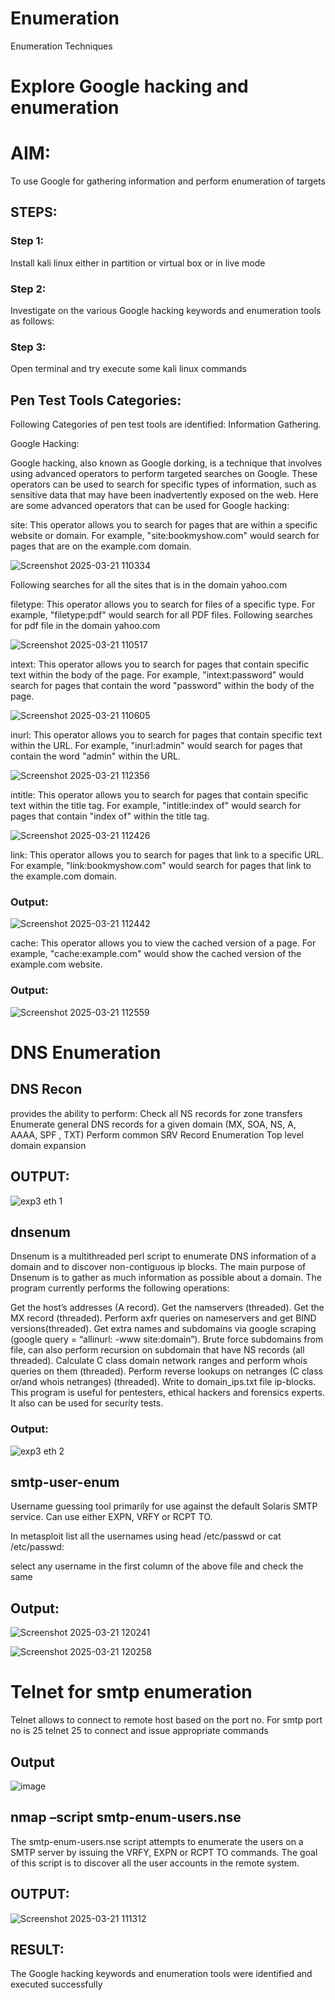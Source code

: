 # Enumeration
Enumeration Techniques

# Explore Google hacking and enumeration 


# AIM:

To use Google for gathering information and perform enumeration of targets

## STEPS:

### Step 1:

Install kali linux either in partition or virtual box or in live mode

### Step 2:

Investigate on the various Google hacking keywords and enumeration tools as follows:


### Step 3:
Open terminal and try execute some kali linux commands

## Pen Test Tools Categories:  

Following Categories of pen test tools are identified:
Information Gathering.

Google Hacking:

Google hacking, also known as Google dorking, is a technique that involves using advanced operators to perform targeted searches on Google. These operators can be used to search for specific types of information, such as sensitive data that may have been inadvertently exposed on the web. Here are some advanced operators that can be used for Google hacking:

site: This operator allows you to search for pages that are within a specific website or domain. For example, "site:bookmyshow.com" would search for pages that are on the example.com domain.



![Screenshot 2025-03-21 110334](https://github.com/user-attachments/assets/9bde5aad-5efd-46bc-8b82-c59ea11b9f00)



Following searches for all the sites that is in the domain yahoo.com

filetype: This operator allows you to search for files of a specific type. For example, "filetype:pdf" would search for all PDF files.
Following searches for pdf file in the domain yahoo.com

![Screenshot 2025-03-21 110517](https://github.com/user-attachments/assets/774c4acc-9836-4469-a25c-7086051bb3d0)





intext: This operator allows you to search for pages that contain specific text within the body of the page. For example, "intext:password" would search for pages that contain the word "password" within the body of the page.

![Screenshot 2025-03-21 110605](https://github.com/user-attachments/assets/5e289ffb-004f-4c26-bf5c-492e18d1f35f)




inurl: This operator allows you to search for pages that contain specific text within the URL. For example, "inurl:admin" would search for pages that contain the word "admin" within the URL.

![Screenshot 2025-03-21 112356](https://github.com/user-attachments/assets/a053b0ab-ff1b-4c36-81d5-b85d6fc71a80)



intitle: This operator allows you to search for pages that contain specific text within the title tag. For example, "intitle:index of" would search for pages that contain "index of" within the title tag.

![Screenshot 2025-03-21 112426](https://github.com/user-attachments/assets/b487a190-9d09-4a33-96cc-0b204b81cb6d)



link: This operator allows you to search for pages that link to a specific URL. For example, "link:bookmyshow.com" would search for pages that link to the example.com domain.
### Output:
![Screenshot 2025-03-21 112442](https://github.com/user-attachments/assets/48557046-f434-4a78-8958-a4dc01d56f0c)


cache: This operator allows you to view the cached version of a page. For example, "cache:example.com" would show the cached version of the example.com website.
### Output:

![Screenshot 2025-03-21 112559](https://github.com/user-attachments/assets/a30c457f-dbaf-444a-a47d-aa89dae4484f)




 
# DNS Enumeration


## DNS Recon
provides the ability to perform:
Check all NS records for zone transfers
Enumerate general DNS records for a given domain (MX, SOA, NS, A, AAAA, SPF , TXT)
Perform common SRV Record Enumeration
Top level domain expansion
## OUTPUT:

![exp3 eth 1](https://github.com/user-attachments/assets/974e54a6-e4c5-422a-b5fe-a81348c5c740)

## dnsenum
Dnsenum is a multithreaded perl script to enumerate DNS information of a domain and to discover non-contiguous ip blocks. The main purpose of Dnsenum is to gather as much information as possible about a domain. The program currently performs the following operations:

Get the host’s addresses (A record).
Get the namservers (threaded).
Get the MX record (threaded).
Perform axfr queries on nameservers and get BIND versions(threaded).
Get extra names and subdomains via google scraping (google query = “allinurl: -www site:domain”).
Brute force subdomains from file, can also perform recursion on subdomain that have NS records (all threaded).
Calculate C class domain network ranges and perform whois queries on them (threaded).
Perform reverse lookups on netranges (C class or/and whois netranges) (threaded).
Write to domain_ips.txt file ip-blocks.
This program is useful for pentesters, ethical hackers and forensics experts. It also can be used for security tests.

### Output:


![exp3 eth 2](https://github.com/user-attachments/assets/b5d2c163-08c4-4207-aa0b-b72a30c5af54)


## smtp-user-enum
Username guessing tool primarily for use against the default Solaris SMTP service. Can use either EXPN, VRFY or RCPT TO.


In metasploit list all the usernames using head /etc/passwd or cat /etc/passwd:

select any username in the first column of the above file and check the same

## Output:

![Screenshot 2025-03-21 120241](https://github.com/user-attachments/assets/2d849974-843f-472d-a907-21d3e0d1f962)

![Screenshot 2025-03-21 120258](https://github.com/user-attachments/assets/a1f1d0d4-cc3c-4742-a3fd-5fd97ab855a1)





# Telnet for smtp enumeration
Telnet allows to connect to remote host based on the port no. For smtp port no is 25
telnet <host address> 25 to connect
and issue appropriate commands
  
 ## Output

![image](https://github.com/user-attachments/assets/a2c309da-d781-48e8-9a55-d83eefcb000a)



  
  

## nmap –script smtp-enum-users.nse <hostname>

The smtp-enum-users.nse script attempts to enumerate the users on a SMTP server by issuing the VRFY, EXPN or RCPT TO commands. The goal of this script is to discover all the user accounts in the remote system.


## OUTPUT:

![Screenshot 2025-03-21 111312](https://github.com/user-attachments/assets/d787d655-e9ec-4f9b-9624-1ef39d610cb2)




## RESULT:
The Google hacking keywords and enumeration tools were identified and executed successfully

